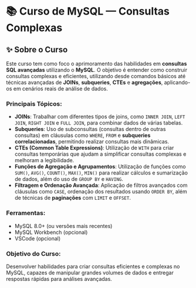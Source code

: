 # 📚 Curso de MySQL — Consultas Complexas

## ✨ Sobre o Curso

Este curso tem como foco o aprimoramento das habilidades em **consultas SQL avançadas** utilizando o **MySQL**. O objetivo é entender como construir consultas complexas e eficientes, utilizando desde comandos básicos até técnicas avançadas de **JOINs**, **subqueries**, **CTEs** e **agregações**, aplicando-os em cenários reais de análise de dados.

### Principais Tópicos:

- **JOINs**: Trabalhar com diferentes tipos de joins, como `INNER JOIN`, `LEFT JOIN`, `RIGHT JOIN` e `FULL JOIN`, para combinar dados de várias tabelas.
- **Subqueries**: Uso de subconsultas (consultas dentro de outras consultas) em cláusulas como `WHERE`, `FROM` e **subqueries correlacionadas**, permitindo realizar consultas mais dinâmicas.
- **CTEs (Common Table Expressions)**: Utilização de `WITH` para criar consultas temporárias que ajudam a simplificar consultas complexas e melhoram a legibilidade.
- **Funções de Agregação e Agrupamentos**: Utilização de funções como `SUM()`, `AVG()`, `COUNT()`, `MAX()`, `MIN()` para realizar cálculos e sumarização de dados, além do uso de `GROUP BY` e `HAVING`.
- **Filtragem e Ordenação Avançada**: Aplicação de filtros avançados com cláusulas como `CASE`, ordenação dos resultados usando `ORDER BY`, além de técnicas de **paginações** com `LIMIT` e `OFFSET`.

### Ferramentas:
- MySQL 8.0+ (ou versões mais recentes)
- MySQL Workbench (opcional)
- VSCode (opcional)

### Objetivo do Curso:
Desenvolver habilidades para criar consultas eficientes e complexas no MySQL, capazes de manipular grandes volumes de dados e entregar respostas rápidas para análises avançadas.

